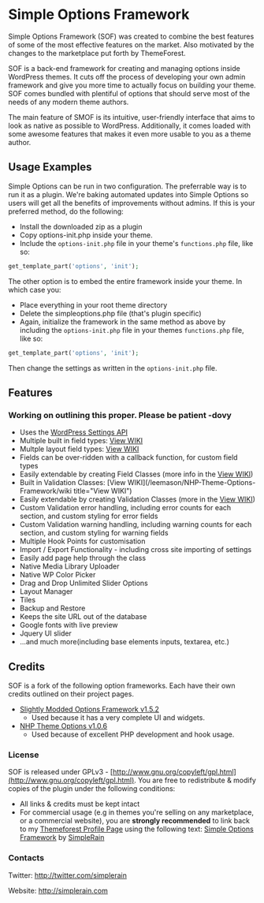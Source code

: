 Simple Options Framework
=============

Simple Options Framework (SOF) was created to combine the best features of some of the most effective features on the market. Also motivated by the changes to the marketplace put forth by ThemeForest.

SOF is a back-end framework for creating and managing options inside WordPress themes. It cuts off the process of developing your own admin framework and give you more time to actually focus on building your theme. SOF comes bundled with plentiful of options that should serve most of the needs of any modern theme authors.

The main feature of SMOF is its intuitive, user-friendly interface that aims to look as native as possible to WordPress. Additionally, it comes loaded with some awesome features that makes it even more usable to you as a theme author. 

## Usage Examples
Simple Options can be run in two configuration. The preferrable way is to run it as a plugin. We're baking automated updates into Simple Options so users will get all the benefits of improvements without admins. If this is your preferred method, do the following:
* Install the downloaded zip as a plugin
* Copy options-init.php inside your theme.
* Include the ```options-init.php``` file in your theme's ```functions.php``` file, like so:

```php
get_template_part('options', 'init');
```

The other option is to embed the entire framework inside your theme. In which case you:
* Place everything in your root theme directory
* Delete the simpleoptions.php file (that's plugin specific)
* Again, initialize the framework in the same method as above by including the ```options-init.php``` file in your themes ```functions.php``` file, like so:

```php
get_template_part('options', 'init');
```

Then change the settings as written in the ```options-init.php``` file.

## Features 
### Working on outlining this proper. Please be patient -dovy
* Uses the [WordPress Settings API](http://codex.wordpress.org/Settings_API "WordPress Settings API")
* Multiple built in field types: [View WIKI](/leemason/NHP-Theme-Options-Framework/wiki "View WIKI")
* Multple layout field types: [View WIKI](/leemason/NHP-Theme-Options-Framework/wiki "View WIKI")
* Fields can be over-ridden with a callback function, for custom field types
* Easily extendable by creating Field Classes (more info in the [View WIKI](/leemason/NHP-Theme-Options-Framework/wiki "View WIKI"))
* Built in Validation Classes: [View WIKI](/leemason/NHP-Theme-Options-Framework/wiki title="View WIKI")
* Easily extendable by creating Validation Classes (more in the [View WIKI](/leemason/NHP-Theme-Options-Framework/wiki "View WIKI"))
* Custom Validation error handling, including error counts for each section, and custom styling for error fields
* Custom Validation warning handling, including warning counts for each section, and custom styling for warning fields
* Multiple Hook Points for customisation
* Import / Export Functionality - including cross site importing of settings
* Easily add page help through the class
* Native Media Library Uploader
* Native WP Color Picker
* Drag and Drop Unlimited Slider Options
* Layout Manager
* Tiles
* Backup and Restore
* Keeps the site URL out of the database
* Google fonts with live preview
* Jquery UI slider
* ...and much more(including base elements inputs, textarea, etc.)

## Credits
SOF is a fork of the following option frameworks. Each have their own credits outlined on their project pages.

* [Slightly Modded Options Framework v1.5.2](https://github.com/sy4mil/Options-Framework)
	* Used because it has a very complete UI and widgets.
* [NHP Theme Options v1.0.6](https://github.com/leemason/NHP-Theme-Options-Framework)
	* Used because of excellent PHP development and hook usage.

### License

SOF is released under GPLv3 - [http://www.gnu.org/copyleft/gpl.html](http://www.gnu.org/copyleft/gpl.html). You are free to redistribute & modify copies of the plugin under the following conditions:

* All links & credits must be kept intact
* For commercial usage (e.g in themes you're selling on any marketplace, or a commercial website), you are **strongly recommended** to link back to my [Themeforest Profile Page](http://themeforest.net/user/SimpleRain) using the following text: [Simple Options Framework](https://github.com/SimpleRain/SimpleOptions) by [SimpleRain](http://themeforest.net/user/SimpleRain)

### Contacts

Twitter: http://twitter.com/simplerain

Website: http://simplerain.com